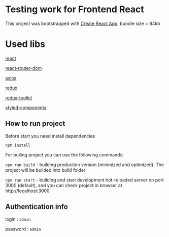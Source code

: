 # Testing work for Frontend React

This project was bootstrapped with [Create React App](https://github.com/facebook/create-react-app).
bundle size = 84kb

# Used libs
[react](https://github.com/facebook/react)

[react-router-dom](https://github.com/remix-run/react-router)

[axios](https://github.com/axios/axios)

[redux](https://github.com/reduxjs/redux)

[redux-toolkit](https://github.com/reduxjs/redux-toolkit)

[styled-components](https://styled-components.com)

## How to run project
Before start you need install dependencies 

`npm install`

For builing project you can use the following commands:

`npm run build` - building production version (minimized and optimized). The project will be builded into build folder

`npm run start` - building and start development hot-reloaded server on port 3000 (default), and you can check project in browser at http://localhost:3000

## Authentication info 
login : `admin`

password : `admin`
